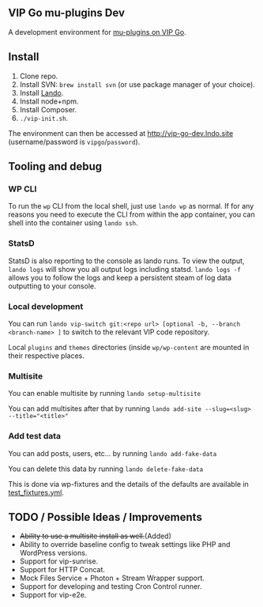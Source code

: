 ## VIP Go mu-plugins Dev

A development environment for [mu-plugins on VIP Go](https://github.com/Automattic/vip-go-mu-plugins/).

## Install

1. Clone repo.
1. Install SVN: `brew install svn` (or use package manager of your choice).
1. Install [Lando](https://docs.lando.dev/basics/installation.html).
1. Install node+npm.
1. Install Composer.
1. `./vip-init.sh`.

The environment can then be accessed at http://vip-go-dev.lndo.site (username/password is `vipgo`/`password`).

## Tooling and debug

### WP CLI
To run the `wp` CLI from the local shell, just use `lando wp` as normal.
If for any reasons you need to execute the CLI from within the app container, you can shell into the container using `lando ssh`.

### StatsD
StatsD is also reporting to the console as lando runs. To view the output, `lando logs` will show you all output logs including statsd. `lando logs -f` allows you to follow the logs and keep a persistent steam of log data outputting to your console.

### Local development

You can run `lando vip-switch git:<repo url> [optional -b, --branch <branch-name> ]` to switch to the relevant VIP code repository.

Local `plugins` and `themes` directories (inside `wp/wp-content` are mounted in their respective places.

### Multisite

You can enable multisite by running `lando setup-multisite`

You can add multisites after that by running `lando add-site --slug=<slug> --title="<title>"`

### Add test data

You can add posts, users, etc... by running `lando add-fake-data`

You can delete this data by running `lando delete-fake-data`

This is done via wp-fixtures and the details of the defaults are available in [test_fixtures.yml](https://github.com/Automattic/vip-go-mu-dev/blob/master/configs/fixtures/test_fixtures.yml).

## TODO / Possible Ideas / Improvements

- ~~Ability to use a multisite install as well.~~(Added)
- Ability to override baseline config to tweak settings like PHP and WordPress versions.
- Support for vip-sunrise.
- Support for HTTP Concat.
- Mock Files Service + Photon + Stream Wrapper support.
- Support for developing and testing Cron Control runner.
- Support for vip-e2e.
